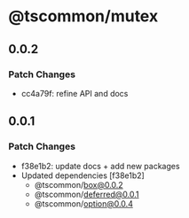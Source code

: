 # @tscommon/mutex

## 0.0.2

### Patch Changes

- cc4a79f: refine API and docs

## 0.0.1

### Patch Changes

- f38e1b2: update docs + add new packages
- Updated dependencies [f38e1b2]
  - @tscommon/box@0.0.2
  - @tscommon/deferred@0.0.1
  - @tscommon/option@0.0.4
